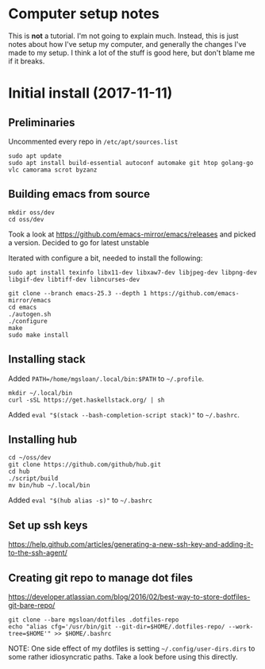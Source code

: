 # Computer setup notes

This is **not** a tutorial.  I'm not going to explain much.  Instead, this is just notes about how I've setup my computer, and generally the changes I've made to my setup. I think a lot of the stuff is good here, but don't blame me if it breaks.

# Initial install (2017-11-11)

## Preliminaries

Uncommented every repo in `/etc/apt/sources.list`

```
sudo apt update
sudo apt install build-essential autoconf automake git htop golang-go vlc camorama scrot byzanz
```

## Building emacs from source

```
mkdir oss/dev
cd oss/dev
```

Took a look at https://github.com/emacs-mirror/emacs/releases and picked a version.  Decided to go for latest unstable

Iterated with configure a bit, needed to install the following:

```
sudo apt install texinfo libx11-dev libxaw7-dev libjpeg-dev libpng-dev libgif-dev libtiff-dev libncurses-dev
 
git clone --branch emacs-25.3 --depth 1 https://github.com/emacs-mirror/emacs
cd emacs
./autogen.sh
./configure
make
sudo make install
```

## Installing stack

Added `PATH=/home/mgsloan/.local/bin:$PATH` to `~/.profile`.

```
mkdir ~/.local/bin
curl -sSL https://get.haskellstack.org/ | sh
```

Added `eval "$(stack --bash-completion-script stack)"` to `~/.bashrc`.

## Installing hub

```
cd ~/oss/dev 
git clone https://github.com/github/hub.git
cd hub
./script/build
mv bin/hub ~/.local/bin
```

Added `eval "$(hub alias -s)"` to `~/.bashrc`

## Set up ssh keys

https://help.github.com/articles/generating-a-new-ssh-key-and-adding-it-to-the-ssh-agent/

## Creating git repo to manage dot files

https://developer.atlassian.com/blog/2016/02/best-way-to-store-dotfiles-git-bare-repo/

```
git clone --bare mgsloan/dotfiles .dotfiles-repo
echo "alias cfg='/usr/bin/git --git-dir=$HOME/.dotfiles-repo/ --work-tree=$HOME'" >> $HOME/.bashrc
```

NOTE: One side effect of my dotfiles is setting `~/.config/user-dirs.dirs` to some rather idiosyncratic paths. Take a look before using this directly.



